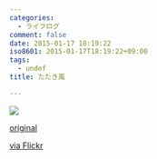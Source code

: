 ```yaml
---
categories:
  - ライフログ
comment: false
date: 2015-01-17 18:19:22
iso8601: 2015-01-17T18:19:22+09:00
tags:
  - undef
title: たたき風

---
```


<div><img src='https://farm8.staticflickr.com/7549/16272990486_8955fe53bc_b.jpg' style='max-width:600px;' /><br/><div><p><a href="http://ift.tt/1xAn3yu">original</a></p>
<p><a href="http://flic.kr/p/qMZk8u">via Flickr</a></p></div></div>
    	